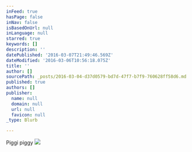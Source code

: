 ```yaml
---
inFeed: true
hasPage: false
inNav: false
isBasedOnUrl: null
inLanguage: null
starred: true
keywords: []
description: ''
datePublished: '2016-03-07T21:49:46.569Z'
dateModified: '2016-03-06T10:56:18.075Z'
title: ''
author: []
sourcePath: _posts/2016-03-04-d37d0579-bd7d-47f7-b7f9-760628ff58d6.md
published: true
authors: []
publisher:
  name: null
  domain: null
  url: null
  favicon: null
_type: Blurb

---
```

Piggi piggy
![](https://the-grid-user-content.s3-us-west-2.amazonaws.com/944ab4b8-5540-4663-b5d0-9e23f4911417.jpg)